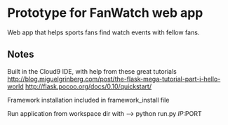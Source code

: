 # Prototype for FanWatch web app

Web app that helps sports fans find watch events with fellow fans.


## Notes
Built in the Cloud9 IDE, with help from these great tutorials
http://blog.miguelgrinberg.com/post/the-flask-mega-tutorial-part-i-hello-world
http://flask.pocoo.org/docs/0.10/quickstart/

Framework installation included in framework_install file

Run application from workspace dir with --> python run.py $IP:$PORT